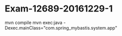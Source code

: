 # Exam-12689-20161229-1
mvn compile
mvn exec:java -Dexec.mainClass="com.spring_mybastis.system.app"
